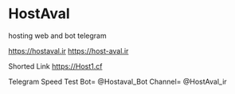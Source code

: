 # HostAval
hosting web and bot telegram 

https://hostaval.ir
https://host-aval.ir

Shorted Link 
https://Host1.cf

Telegram 
Speed Test Bot=
@Hostaval_Bot
Channel=
@HostAval_ir
